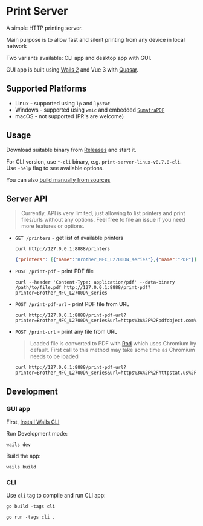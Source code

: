 # Print Server

A simple HTTP printing server.

Main purpose is to allow fast and silent printing from any device in local network

Two variants available: CLI app and desktop app with GUI.

GUI app is built using [Wails 2](https://wails.io/) and Vue 3 with [Quasar](https://quasar.dev/).

## Supported Platforms

- Linux - supported using `lp` and `lpstat`
- Windows - supported using `wmic` and embedded [`SumatraPDF`](https://www.sumatrapdfreader.org/)
- macOS - not supported (PR's are welcome)

## Usage

Download suitable binary from [Releases](https://github.com/downace/go-print-server/releases) and start it.

For CLI version, use `*-cli` binary, e.g. `print-server-linux-v0.7.0-cli`.  
Use `-help` flag to see available options.

You can also [build manually from sources](#development)

## Server API

> Currently, API is very limited, just allowing to list printers and print files/urls without any options.
> Feel free to file an issue if you need more features or options.

- `GET /printers` - get list of available printers
   ```shell
   curl http://127.0.0.1:8888/printers
   ```
   ```json
   {"printers": [{"name":"Brother_MFC_L2700DN_series"},{"name":"PDF"}]}
   ```
- `POST /print-pdf` - print PDF file
   ```shell
   curl --header 'Content-Type: application/pdf' --data-binary /path/to/file.pdf http://127.0.0.1:8888/print-pdf?printer=Brother_MFC_L2700DN_series
   ```
- `POST /print-pdf-url` - print PDF file from URL
   ```shell
   curl http://127.0.0.1:8888/print-pdf-url?printer=Brother_MFC_L2700DN_series&url=https%3A%2F%2Fpdfobject.com%2Fpdf%2Fsample.pdf
   ```
- `POST /print-url` - print any file from URL
   > Loaded file is converted to PDF with [Rod](https://go-rod.github.io) which uses Chromium by default.
   > First call to this method may take some time as Chromium needs to be loaded
   ```shell
   curl http://127.0.0.1:8888/print-pdf-url?printer=Brother_MFC_L2700DN_series&url=https%3A%2F%2Fhttpstat.us%2F
   ```

## Development

### GUI app

First, [Install Wails CLI](https://wails.io/docs/gettingstarted/installation#installing-wails)

Run Development mode:

```shell
wails dev
```

Build the app:

```shell
wails build
```

### CLI

Use `cli` tag to compile and run CLI app:

```shell
go build -tags cli
```

```shell
go run -tags cli .
```
